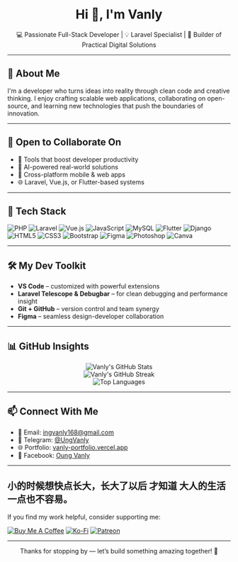 <h1 align="center">Hi 👋, I'm Vanly</h1>
<p align="center">
  💻 Passionate Full-Stack Developer | 💡 Laravel Specialist | 🚀 Builder of Practical Digital Solutions
</p>

---

## 🌟 About Me

I'm a developer who turns ideas into reality through clean code and creative thinking. I enjoy crafting scalable web applications, collaborating on open-source, and learning new technologies that push the boundaries of innovation.

---

## 🤝 Open to Collaborate On

- 🚀 Tools that boost developer productivity  
- 🤖 AI-powered real-world solutions  
- 📱 Cross-platform mobile & web apps  
- 🌐 Laravel, Vue.js, or Flutter-based systems  

---

## 🧰 Tech Stack

![PHP](https://img.shields.io/badge/php-%23777BB4.svg?style=flat-square&logo=php&logoColor=white)
![Laravel](https://img.shields.io/badge/Laravel-%23FF2D20.svg?style=flat-square&logo=laravel&logoColor=white)
![Vue.js](https://img.shields.io/badge/Vue.js-%2335495e.svg?style=flat-square&logo=vue.js&logoColor=%234FC08D)
![JavaScript](https://img.shields.io/badge/JavaScript-%23323330.svg?style=flat-square&logo=javascript&logoColor=%23F7DF1E)
![MySQL](https://img.shields.io/badge/MySQL-%234479A1.svg?style=flat-square&logo=mysql&logoColor=white)
![Flutter](https://img.shields.io/badge/Flutter-%2302569B.svg?style=flat-square&logo=flutter&logoColor=white)
![Django](https://img.shields.io/badge/Django-%23092E20.svg?style=flat-square&logo=django&logoColor=white)
![HTML5](https://img.shields.io/badge/HTML5-%23E34F26.svg?style=flat-square&logo=html5&logoColor=white)
![CSS3](https://img.shields.io/badge/CSS3-%231572B6.svg?style=flat-square&logo=css3&logoColor=white)
![Bootstrap](https://img.shields.io/badge/Bootstrap-%238511FA.svg?style=flat-square&logo=bootstrap&logoColor=white)
![Figma](https://img.shields.io/badge/Figma-%23F24E1E.svg?style=flat-square&logo=figma&logoColor=white)
![Photoshop](https://img.shields.io/badge/Adobe%20Photoshop-%2331A8FF.svg?style=flat-square&logo=adobe%20photoshop&logoColor=white)
![Canva](https://img.shields.io/badge/Canva-%2300C4CC.svg?style=flat-square&logo=canva&logoColor=white)

---

## 🛠️ My Dev Toolkit

- **VS Code** – customized with powerful extensions  
- **Laravel Telescope & Debugbar** – for clean debugging and performance insight  
- **Git + GitHub** – version control and team synergy  
- **Figma** – seamless design-developer collaboration  

---

## 📊 GitHub Insights

<p align="center">
  <img src="https://github-readme-stats.vercel.app/api?username=Ing-Vanly&show_icons=true&theme=radical" alt="Vanly's GitHub Stats" />
  <br/>
  <img src="https://github-readme-streak-stats.herokuapp.com/?user=Ing-Vanly&theme=radical" alt="Vanly's GitHub Streak" />
  <br/>
  <img src="https://github-readme-stats.vercel.app/api/top-langs/?username=Ing-Vanly&layout=compact&theme=radical" alt="Top Languages" />
</p>

---

## 📫 Connect With Me

- 📧 Email: [ingvanly168@gmail.com](mailto:ingvanly168@gmail.com)  
- 💬 Telegram: [@UngVanly](https://t.me/UngVanly)  
- 🌐 Portfolio: [vanly-portfolio.vercel.app](https://vanly-portfolio.vercel.app/)  
- 📘 Facebook: [Oung Vanly](https://www.facebook.com/share/1FwgaKhWW1/?mibextid=wwXIfr)

---

## 小的时候想快点长大，长大了以后 才知道 大人的生活一点也不容易。

If you find my work helpful, consider supporting me:

[![Buy Me A Coffee](https://img.shields.io/badge/Buy%20Me%20a%20Coffee-FFDD00?style=flat-square&logo=buy-me-a-coffee&logoColor=black)](https://i.postimg.cc/3x0n3pjg/photo-1-2025-08-02-15-03-14.jpg)
[![Ko-Fi](https://img.shields.io/badge/Ko--fi-F16061?style=flat-square&logo=ko-fi&logoColor=white)](https://i.postimg.cc/3x0n3pjg/photo-1-2025-08-02-15-03-14.jpg)
[![Patreon](https://img.shields.io/badge/Patreon-F96854?style=flat-square&logo=patreon&logoColor=white)](https://i.postimg.cc/3x0n3pjg/photo-1-2025-08-02-15-03-14.jpg)

---

<p align="center">Thanks for stopping by — let’s build something amazing together! 🚀</p>
